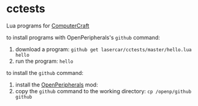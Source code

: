 # cctests
Lua programs for [ComputerCraft](http://computercraft.info)

to install programs with OpenPeripherals's ```github``` command:

1. download a program: ```github get lasercar/cctests/master/hello.lua hello```
2. run the program: ```hello```

to install the ```github``` command:

1. install the [OpenPeripherals](http://openmods.info) mod:
2. copy the ```github``` command to the working directory: ```cp /openp/github github```
